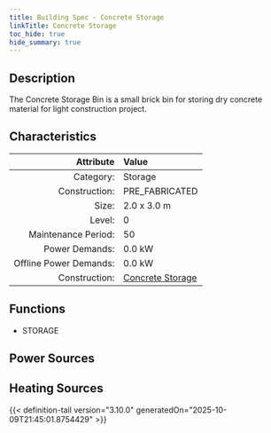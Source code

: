 ```yaml
---
title: Building Spec - Concrete Storage
linkTitle: Concrete Storage
toc_hide: true
hide_summary: true
---
```

<!-- This is generated by the MarsSim HelpGenertor, do not edit. -->

## Description
The Concrete Storage Bin is a small brick bin for&#10;storing dry concrete material for light construction project.

## Characteristics

| Attribute      | Value |
|--------:|:------|
|Category:|Storage|
|Construction:|PRE_FABRICATED|
|Size:|2.0 x 3.0 m|
|Level:|0|
|Maintenance Period:|50|
|Power Demands:|0.0 kW|
|Offline Power Demands:|0.0 kW|
|Construction:|[Concrete Storage](/docs/definitions/construction/concrete-storage)|

## Functions
      
- STORAGE


## Power Sources
      

## Heating Sources



{{< definition-tail version="3.10.0" generatedOn="2025-10-09T21:45:01.8754429" >}}

